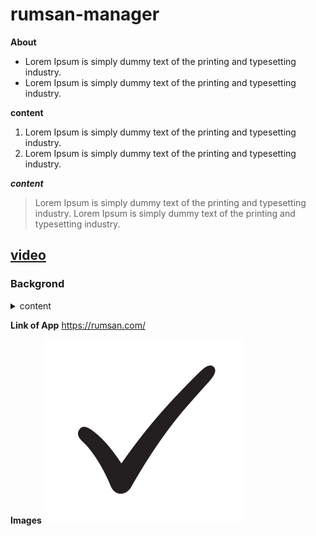 # rumsan-manager

**About**

- Lorem Ipsum is simply dummy text of the printing and typesetting industry. 
- Lorem Ipsum is simply dummy text of the printing and typesetting industry. 

**content**

1. Lorem Ipsum is simply dummy text of the printing and typesetting industry.
2. Lorem Ipsum is simply dummy text of the printing and typesetting industry.

**_content_**

 >Lorem Ipsum is simply dummy text of the printing and typesetting industry. 
>Lorem Ipsum is simply dummy text of the printing and typesetting industry.


## [video](https://www.youtube.com/watch?v=txvyAO894DY&list=PLf-j0Hs0PF3sIyohisAfO-56N_WcTniNt)

### Backgrond

<details><summary>content</summary>
 
***
 
 - Lorem Ipsum is simply dummy text of the printing and typesetting industry.
   ***
 - Lorem Ipsum has been the industry's standard dummy text ever since the 1500s, when an unknown printer took a galley of type and scrambled it to make a type specimen book.
 - It has survived not only five centuries, but also the leap into electronic typesetting, remaining essentially unchanged.
 - It was popularised in the 1960s with the release of Letraset sheets containing Lorem Ipsum passages, and more recently with desktop publishing software like Aldus PageMaker including versions of Lorem Ipsum

</details>

**Link of App**
<https://rumsan.com/>

**Images**
![tick-mark](image/black-checkmark.png)



